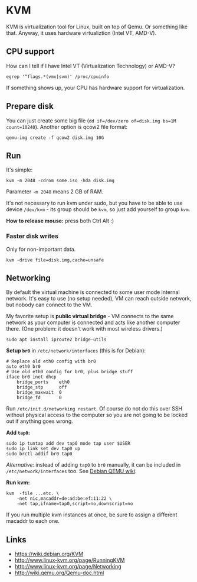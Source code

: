
KVM
===

KVM is virtualization tool for Linux, built on top of Qemu.
Or something like that.
Anyway, it uses hardware virtualiztion (Intel VT, AMD-V).

CPU support
-----------

How can I tell if I have Intel VT (Virtualization Technology) or AMD-V?

    egrep '^flags.*(vmx|svm)' /proc/cpuinfo

If something shows up, your CPU has hardware support for virtualization.

Prepare disk
------------

You can just create some big file (`dd if=/dev/zero of=disk.img bs=1M count=10240`).
Another option is qcow2 file format:

    qemu-img create -f qcow2 disk.img 10G

Run
---

It's simple:

    kvm -m 2048 -cdrom some.iso -hda disk.img

Parameter `-m 2048` means 2 GB of RAM.

It's not necessary to run kvm under sudo, but you have to be able to use device `/dev/kvm` - its group should be `kvm`, so just add yourself to group `kvm`.

__How to release mouse:__ press both Ctrl Alt :)

### Faster disk writes

Only for non-important data.

    kvm -drive file=disk.img,cache=unsafe


Networking
----------

By default the virtual machine is connected to some user mode internal network. It's easy to use (no setup needed), VM can reach outside network, but nobody can connect to the VM.

My favorite setup is __public virtual bridge__ - VM connects to the same network as your computer is connected and acts like another computer there. (One problem: it doesn't work with most wireless drivers.)

    sudo apt install iproute2 bridge-utils

__Setup `br0`__ in `/etc/network/interfaces` (this is for Debian):

    # Replace old eth0 config with br0
    auto eth0 br0
    # Use old eth0 config for br0, plus bridge stuff
    iface br0 inet dhcp
        bridge_ports    eth0
        bridge_stp      off
        bridge_maxwait  0
        bridge_fd       0

Run `/etc/init.d/networking restart`.
Of course do not do this over SSH without physical access to the computer so you are not going to be locked out if anything goes wrong.

__Add `tap0`:__

    sudo ip tuntap add dev tap0 mode tap user $USER
    sudo ip link set dev tap0 up
    sudo brctl addif br0 tap0

_Alternative:_
instead of adding `tap0` to `br0` manually,
it can be included in `/etc/network/interfaces` too.
See
[Debian QEMU wiki](https://wiki.debian.org/QEMU#Host_and_guests_on_same_network).

__Run kvm:__

    kvm  -file ...etc. \
        -net nic,macaddr=de:ad:be:ef:11:22 \
        -net tap,ifname=tap0,script=no,downscript=no

If you run multiple kvm instances at once, be sure to assign a different macaddr to each one.


Links
-----

- https://wiki.debian.org/KVM
- http://www.linux-kvm.org/page/RunningKVM
- http://www.linux-kvm.org/page/Networking
- http://wiki.qemu.org/Qemu-doc.html
